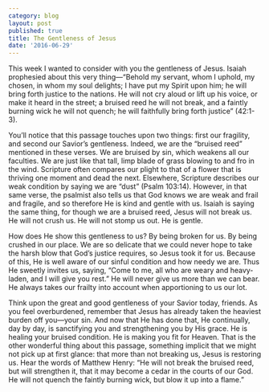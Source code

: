 ```yaml
---
category: blog
layout: post
published: true
title: The Gentleness of Jesus
date: '2016-06-29'
---
```



This week I wanted to consider with you the gentleness of Jesus.  Isaiah prophesied about this very thing—“Behold my servant, whom I uphold, my chosen, in whom my soul delights; I have put my Spirit upon him; he will bring forth justice to the nations. He will not cry aloud or lift up his voice, or make it heard in the street; a bruised reed he will not break, and a faintly burning wick he will not quench; he will faithfully bring forth justice” (42:1-3).

You’ll notice that this passage touches upon two things: first our fragility, and second our Savior’s gentleness.  Indeed, we are the “bruised reed” mentioned in these verses.  We are bruised by sin, which weakens all our faculties.  We are just like that tall, limp blade of grass blowing to and fro in the wind.  Scripture often compares our plight to that of a flower that is thriving one moment and dead the next.  Elsewhere, Scripture describes our weak condition by saying we are “dust” (Psalm 103:14).  However, in that same verse, the psalmist also tells us that God knows we are weak and frail and fragile, and so therefore He is kind and gentle with us.  Isaiah is saying the same thing, for though we are a bruised reed, Jesus will not break us.  He will not crush us.  He will not stomp us out.  He is gentle.

How does He show this gentleness to us?  By being broken for us.  By being crushed in our place.  We are so delicate that we could never hope to take the harsh blow that God’s justice requires, so Jesus took it for us.  Because of this, He is well aware of our sinful condition and how needy we are. Thus He sweetly invites us, saying, “Come to me, all who are weary and heavy-laden, and I will give you rest.”  He will never give us more than we can bear.  He always takes our frailty into account when apportioning to us our lot.

Think upon the great and good gentleness of your Savior today, friends.  As you feel overburdened, remember that Jesus has already taken the heaviest burden off you—your sin.  And now that He has done that, He continually, day by day, is sanctifying you and strengthening you by His grace.  He is healing your bruised condition.  He is making you fit for Heaven.  That is the other wonderful thing about this passage, something implicit that we might not pick up at first glance: that more than not breaking us, Jesus is restoring us.  Hear the words of Matthew Henry: “He will not break the bruised reed, but will strengthen it, that it may become a cedar in the courts of our God. He will not quench the faintly burning wick, but blow it up into a flame.”

